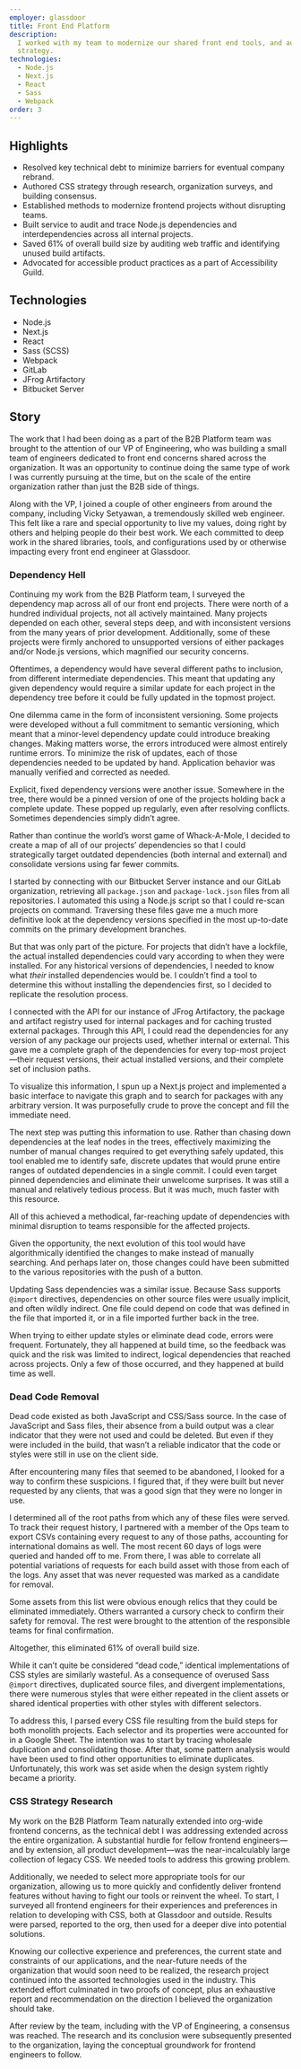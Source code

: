 ```yaml
---
employer: glassdoor
title: Front End Platform
description:
  I worked with my team to modernize our shared front end tools, and authored the organization’s CSS
  strategy.
technologies:
  - Node.js
  - Next.js
  - React
  - Sass
  - Webpack
order: 3
---
```


## Highlights

- Resolved key technical debt to minimize barriers for eventual company rebrand.
- Authored CSS strategy through research, organization surveys, and building consensus.
- Established methods to modernize frontend projects without disrupting teams.
- Built service to audit and trace Node.js dependencies and interdependencies across all internal
  projects.
- Saved 61% of overall build size by auditing web traffic and identifying unused build artifacts.
- Advocated for accessible product practices as a part of Accessibility Guild.

## Technologies

- Node.js
- Next.js
- React
- Sass (SCSS)
- Webpack
- GitLab
- JFrog Artifactory
- Bitbucket Server

## Story

The work that I had been doing as a part of the B2B Platform team was brought to the attention of
our VP of Engineering, who was building a small team of engineers dedicated to front end concerns
shared across the organization. It was an opportunity to continue doing the same type of work I was
currently pursuing at the time, but on the scale of the entire organization rather than just the B2B
side of things.

Along with the VP, I joined a couple of other engineers from around the company, including Vicky
Setyawan, a tremendously skilled web engineer. This felt like a rare and special opportunity to live
my values, doing right by others and helping people do their best work. We each committed to deep
work in the shared libraries, tools, and configurations used by or otherwise impacting every front
end engineer at Glassdoor.

### Dependency Hell

Continuing my work from the B2B Platform team, I surveyed the dependency map across all of our front
end projects. There were north of a hundred individual projects, not all actively maintained. Many
projects depended on each other, several steps deep, and with inconsistent versions from the many
years of prior development. Additionally, some of these projects were firmly anchored to unsupported
versions of either packages and/or Node.js versions, which magnified our security concerns.

Oftentimes, a dependency would have several different paths to inclusion, from different
intermediate dependencies. This meant that updating any given dependency would require a similar
update for each project in the dependency tree before it could be fully updated in the topmost
project.

One dilemma came in the form of inconsistent versioning. Some projects were developed without a full
commitment to semantic versioning, which meant that a minor-level dependency update could introduce
breaking changes. Making matters worse, the errors introduced were almost entirely runtime errors.
To minimize the risk of updates, each of those dependencies needed to be updated by hand.
Application behavior was manually verified and corrected as needed.

Explicit, fixed dependency versions were another issue. Somewhere in the tree, there would be a
pinned version of one of the projects holding back a complete update. These popped up regularly,
even after resolving conflicts. Sometimes dependencies simply didn’t agree.

Rather than continue the world’s worst game of Whack-A-Mole, I decided to create a map of all of our
projects’ dependencies so that I could strategically target outdated dependencies (both internal and
external) and consolidate versions using far fewer commits.

I started by connecting with our Bitbucket Server instance and our GitLab organization, retrieving
all `package.json` and `package-lock.json` files from all repositories. I automated this using a
Node.js script so that I could re-scan projects on command. Traversing these files gave me a much
more definitive look at the dependency versions specified in the most up-to-date commits on the
primary development branches.

But that was only part of the picture. For projects that didn’t have a lockfile, the actual
installed dependencies could vary according to when they were installed. For any historical versions
of dependencies, I needed to know what _their_ installed dependencies would be. I couldn’t find a
tool to determine this without installing the dependencies first, so I decided to replicate the
resolution process.

I connected with the API for our instance of JFrog Artifactory, the package and artifact registry
used for internal packages and for caching trusted external packages. Through this API, I could read
the dependencies for any version of any package our projects used, whether internal or external.
This gave me a complete graph of the dependencies for every top-most project—their request versions,
their actual installed versions, and their complete set of inclusion paths.

To visualize this information, I spun up a Next.js project and implemented a basic interface to
navigate this graph and to search for packages with any arbitrary version. It was purposefully crude
to prove the concept and fill the immediate need.

The next step was putting this information to use. Rather than chasing down dependencies at the leaf
nodes in the trees, effectively maximizing the number of manual changes required to get everything
safely updated, this tool enabled me to identify safe, discrete updates that would prune entire
ranges of outdated dependencies in a single commit. I could even target pinned dependencies and
eliminate their unwelcome surprises. It was still a manual and relatively tedious process. But it
was much, much faster with this resource.

All of this achieved a methodical, far-reaching update of dependencies with minimal disruption to
teams responsible for the affected projects.

Given the opportunity, the next evolution of this tool would have algorithmically identified the
changes to make instead of manually searching. And perhaps later on, those changes could have been
submitted to the various repositories with the push of a button.

Updating Sass dependencies was a similar issue. Because Sass supports `@import` directives,
dependencies on other source files were usually implicit, and often wildly indirect. One file could
depend on code that was defined in the file that imported it, or in a file imported further back in
the tree.

When trying to either update styles or eliminate dead code, errors were frequent. Fortunately, they
all happened at build time, so the feedback was quick and the risk was limited to indirect, logical
dependencies that reached across projects. Only a few of those occurred, and they happened at build
time as well.

### Dead Code Removal

Dead code existed as both JavaScript and CSS/Sass source. In the case of JavaScript and Sass files,
their absence from a build output was a clear indicator that they were not used and could be
deleted. But even if they were included in the build, that wasn’t a reliable indicator that the code
or styles were still in use on the client side.

After encountering many files that seemed to be abandoned, I looked for a way to confirm these
suspicions. I figured that, if they were built but never requested by any clients, that was a good
sign that they were no longer in use.

I determined all of the root paths from which any of these files were served. To track their request
history, I partnered with a member of the Ops team to export CSVs containing every request to any of
those paths, accounting for international domains as well. The most recent 60 days of logs were
queried and handed off to me. From there, I was able to correlate all potential variations of
requests for each build asset with those from each of the logs. Any asset that was never requested
was marked as a candidate for removal.

Some assets from this list were obvious enough relics that they could be eliminated immediately.
Others warranted a cursory check to confirm their safety for removal. The rest were brought to the
attention of the responsible teams for final confirmation.

Altogether, this eliminated 61% of overall build size.

While it can’t quite be considered “dead code,” identical implementations of CSS styles are
similarly wasteful. As a consequence of overused Sass `@import` directives, duplicated source files,
and divergent implementations, there were numerous styles that were either repeated in the client
assets or shared identical properties with other styles with different selectors.

To address this, I parsed every CSS file resulting from the build steps for both monolith projects.
Each selector and its properties were accounted for in a Google Sheet. The intention was to start by
tracing wholesale duplication and consolidating those. After that, some pattern analysis would have
been used to find other opportunities to eliminate duplicates. Unfortunately, this work was set
aside when the design system rightly became a priority.

### CSS Strategy Research

My work on the B2B Platform Team naturally extended into org-wide frontend concerns, as the
technical debt I was addressing extended across the entire organization. A substantial hurdle for
fellow frontend engineers—and by extension, all product development—was the near-incalculably large
collection of legacy CSS. We needed tools to address this growing problem.

Additionally, we needed to select more appropriate tools for our organization, allowing us to more
quickly and confidently deliver frontend features without having to fight our tools or reinvent the
wheel. To start, I surveyed all frontend engineers for their experiences and preferences in relation
to developing with CSS, both at Glassdoor and outside. Results were parsed, reported to the org,
then used for a deeper dive into potential solutions.

Knowing our collective experience and preferences, the current state and constraints of our
applications, and the near-future needs of the organization that would soon need to be realized, the
research project continued into the assorted technologies used in the industry. This extended effort
culminated in two proofs of concept, plus an exhaustive report and recommendation on the direction I
believed the organization should take.

After review by the team, including with the VP of Engineering, a consensus was reached. The
research and its conclusion were subsequently presented to the organization, laying the conceptual
groundwork for frontend engineers to follow.
